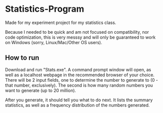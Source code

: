 # Statistics-Program

Made for my experiment project for my statistics class.

Because I needed to be quick and am not focused on compatibility, nor code optimization, this is very messsy and will only be guaranteed to work on Windows (sorry, Linux/Mac/Other OS users).

## How to run

Download and run "Stats.exe". A command prompt window will open, as well as a localhost webpage in the recommended browser of your choice. There will be 2 input fields, one to determine the number to generate to (0 - that number, exclusively). The second is how many random numbers you want to generate (up to 20 million).

After you generate, it should tell you what to do next. It lists the summary statistics, as well as a frequency distribution of the numbers generated.
